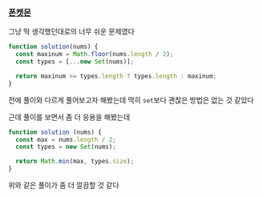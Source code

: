### [폰켓몬](https://programmers.co.kr/learn/courses/30/lessons/1845)

그냥 딱 생각했던대로의 너무 쉬운 문제였다

```js
function solution(nums) {
  const maxinum = Math.floor(nums.length / 2);
  const types = [...new Set(nums)];

  return maxinum >= types.length ? types.length : maxinum;
}
```

전에 풀이와 다르게 풀어보고자 해봤는데 딱히 `set`보다 괜찮은 방법은 없는 것 같았다

근데 풀이를 보면서 좀 더 응용을 해봤는데

```js
function solution (nums) {
  const max = nums.length / 2;
  const types = new Set(nums);

  return Math.min(max, types.size);
}
```

위와 같은 풀이가 좀 더 깔끔할 것 같다